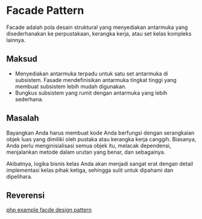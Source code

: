 # Facade Pattern
Facade adalah pola desain struktural yang menyediakan antarmuka yang disederhanakan ke perpustakaan, kerangka kerja, atau set kelas kompleks lainnya.
## Maksud
- Menyediakan antarmuka terpadu untuk satu set antarmuka di subsistem. Fasade mendefinisikan antarmuka tingkat tinggi yang membuat subsistem lebih mudah digunakan.
- Bungkus subsistem yang rumit dengan antarmuka yang lebih sederhana. 

## Masalah
Bayangkan Anda harus membuat kode Anda berfungsi dengan serangkaian objek luas yang dimiliki oleh pustaka atau kerangka kerja canggih. Biasanya, Anda perlu menginisialisasi semua objek itu, melacak dependensi, menjalankan metode dalam urutan yang benar, dan sebagainya.

Akibatnya, logika bisnis kelas Anda akan menjadi sangat erat dengan detail implementasi kelas pihak ketiga, sehingga sulit untuk dipahami dan dipelihara.

## Reverensi 
[php example facde design pattern](https://refactoring.guru/design-patterns/facade/php/example#example-0)